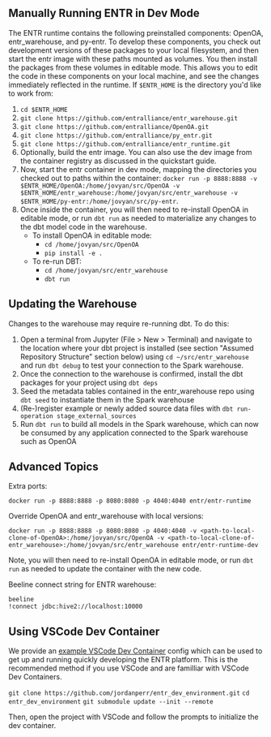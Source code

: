 ## Manually Running ENTR in Dev Mode

The ENTR runtime contains the following preinstalled components: OpenOA, entr_warehouse, and py-entr. To develop these components, you check out development versions of these packages to your local filesystem, and then start the entr image with these paths mounted as volumes. You then install the packages from these volumes in editable mode. This allows you to edit the code in these components on your local machine, and see the changes immediately reflected in the runtime. If `$ENTR_HOME` is the directory you'd like to work from:

1. `cd $ENTR_HOME`
2. `git clone https://github.com/entralliance/entr_warehouse.git`
3. `git clone https://github.com/entralliance/OpenOA.git`
4. `git clone https://github.com/entralliance/py_entr.git`
4. `git clone https://github.com/entralliance/entr_runtime.git`
5. Optionally, build the entr image. You can also use the dev image from the container registry as discussed in the quickstart guide.
6. Now, start the entr container in dev mode, mapping the directories you checked out to paths within the container:
`docker run -p 8888:8888 -v $ENTR_HOME/OpenOA:/home/jovyan/src/OpenOA -v $ENTR_HOME/entr_warehouse:/home/jovyan/src/entr_warehouse -v $ENTR_HOME/py-entr:/home/jovyan/src/py-entr`.
7. Once inside the container, you will then need to re-install OpenOA in editable mode, or run `dbt run` as needed to materialize any changes to the dbt model code in the warehouse.
    - To install OpenOA in editable mode:
        - `cd /home/jovyan/src/OpenOA`
        - `pip install -e .`
    - To re-run DBT: 
        - `cd /home/jovyan/src/entr_warehouse`
        - `dbt run`

## Updating the Warehouse

Changes to the warehouse may require re-running dbt. To do this:

1. Open a terminal from Jupyter (File > New > Terminal) and navigate to the location where your dbt project is installed (see section "Assumed Repository Structure" section below) using `cd ~/src/entr_warehouse` and run `dbt debug` to test your connection to the Spark warehouse.
2. Once the connection to the warehouse is confirmed, install the dbt packages for your project using `dbt deps`
3. Seed the metadata tables contained in the entr_warehouse repo using `dbt seed` to instantiate them in the Spark warehouse
4. (Re-)register example or newly added source data files with `dbt run-operation stage_external_sources`
5. Run `dbt run` to build all models in the Spark warehouse, which can now be consumed by any application connected to the Spark warehouse such as OpenOA

## Advanced Topics

Extra ports:

```
docker run -p 8888:8888 -p 8080:8080 -p 4040:4040 entr/entr-runtime
```

Override OpenOA and entr_warehouse with local versions:

```
docker run -p 8888:8888 -p 8080:8080 -p 4040:4040 -v <path-to-local-clone-of-OpenOA>:/home/jovyan/src/OpenOA -v <path-to-local-clone-of-entr_warehouse>:/home/jovyan/src/entr_warehouse entr/entr-runtime-dev
```
Note, you will then need to re-install OpenOA in editable mode, or run `dbt run` as needed to update the container with the new code.

Beeline connect string for ENTR warehouse:

```
beeline
!connect jdbc:hive2://localhost:10000
```

## Using VSCode Dev Container

We provide an [example VSCode Dev Container](https://github.com/jordanperr/entr_dev_environment.git) config which can be used to get up and running quickly developing the ENTR platform. This is the recommended method if you use VSCode and are familliar with VSCode Dev Containers.

`git clone https://github.com/jordanperr/entr_dev_environment.git`
`cd entr_dev_environment`
`git submodule update --init --remote`

Then, open the project with VSCode and follow the prompts to initialize the dev container.
